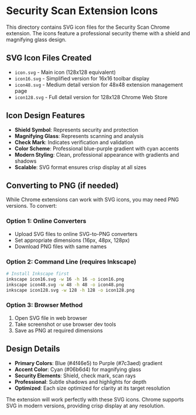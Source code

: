 # Security Scan Extension Icons

This directory contains SVG icon files for the Security Scan Chrome extension. The icons feature a professional security theme with a shield and magnifying glass design.

## SVG Icon Files Created

- `icon.svg` - Main icon (128x128 equivalent)
- `icon16.svg` - Simplified version for 16x16 toolbar display
- `icon48.svg` - Medium detail version for 48x48 extension management page
- `icon128.svg` - Full detail version for 128x128 Chrome Web Store

## Icon Design Features

- **Shield Symbol**: Represents security and protection
- **Magnifying Glass**: Represents scanning and analysis
- **Check Mark**: Indicates verification and validation
- **Color Scheme**: Professional blue-purple gradient with cyan accents
- **Modern Styling**: Clean, professional appearance with gradients and shadows
- **Scalable**: SVG format ensures crisp display at all sizes

## Converting to PNG (if needed)

While Chrome extensions can work with SVG icons, you may need PNG versions. To convert:

### Option 1: Online Converters
- Upload SVG files to online SVG-to-PNG converters
- Set appropriate dimensions (16px, 48px, 128px)
- Download PNG files with same names

### Option 2: Command Line (requires Inkscape)
```bash
# Install Inkscape first
inkscape icon16.svg -w 16 -h 16 -o icon16.png
inkscape icon48.svg -w 48 -h 48 -o icon48.png
inkscape icon128.svg -w 128 -h 128 -o icon128.png
```

### Option 3: Browser Method
1. Open SVG file in web browser
2. Take screenshot or use browser dev tools
3. Save as PNG at required dimensions

## Design Details

- **Primary Colors**: Blue (#4f46e5) to Purple (#7c3aed) gradient
- **Accent Color**: Cyan (#06b6d4) for magnifying glass
- **Security Elements**: Shield, check mark, scan rays
- **Professional**: Subtle shadows and highlights for depth
- **Optimized**: Each size optimized for clarity at its target resolution

The extension will work perfectly with these SVG icons. Chrome supports SVG in modern versions, providing crisp display at any resolution. 